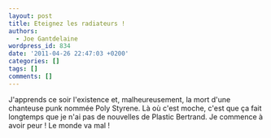 ```yaml
---
layout: post
title: Eteignez les radiateurs !
authors:
  - Joe Gantdelaine
wordpress_id: 834
date: '2011-04-26 22:47:03 +0200'
categories: []
tags: []
comments: []
---
```

J'apprends ce soir l'existence et, malheureusement, la mort d'une chanteuse punk nommée Poly Styrene. Là où c'est moche, c'est que ça fait longtemps que je n'ai pas de nouvelles de Plastic Bertrand. Je commence à avoir peur ! Le monde va mal !
